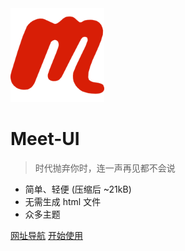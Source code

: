 <img width="150"  src="/images/81670120.png">

# Meet-UI

> 时代抛弃你时，连一声再见都不会说

- 简单、轻便 (压缩后 ~21kB)
- 无需生成 html 文件
- 众多主题

[网址导航](https://info.lovewmf.com)
[开始使用](/plugs/)